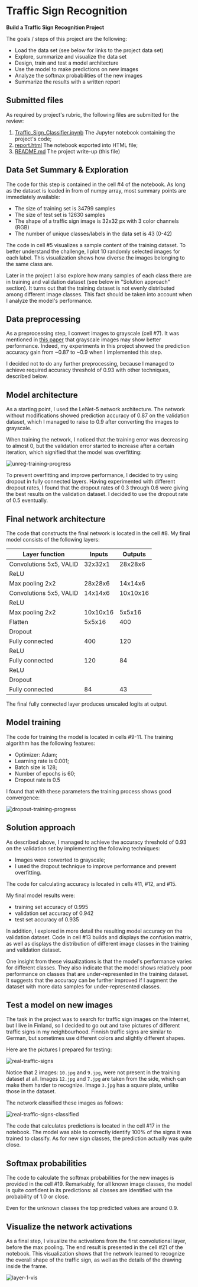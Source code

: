 # Traffic Sign Recognition

**Build a Traffic Sign Recognition Project**

The goals / steps of this project are the following:

* Load the data set (see below for links to the project data set)
* Explore, summarize and visualize the data set
* Design, train and test a model architecture
* Use the model to make predictions on new images
* Analyze the softmax probabilities of the new images
* Summarize the results with a written report


[//]: # (Image References)

[unreg-training-progress]: ./output/unregulated-loss.png 
[dropout-training-progress]: ./output/dropout-loss.png 
[real-traffic-signs]: ./output/real-signs-color.png
[real-traffic-signs-classified]: ./output/real-signs-classified.png
[layer-1-vis]: ./output/layer-1-vis.png

## Submitted files

As required by project's rubric, the following files are submitted for the
review: 

1. [Traffic_Sign_Classifier.ipynb](./Traffic_Sign_Classifier.ipynb) The Jupyter notebook containing the project's
code;
2. [report.html](./report.html) The notebook exported into HTML file;
3. [README.md](./README.md) The project write-up (this file)


## Data Set Summary & Exploration

The code for this step is contained in the cell #4 of the notebook. As
long as the dataset is loaded in from of numpy array, most summary points are
immediately available:

* The size of training set is 34799 samples
* The size of test set is 12630 samples
* The shape of a traffic sign image is 32x32 px with 3 color channels (RGB)
* The number of unique classes/labels in the data set is 43 (0-42)

The code in cell #5 visualizes a sample content of the training dataset. To
better understand the challenge, I plot 10 randomly selected images for each
label. This visualization shows how diverse the images belonging to the same
class are.

Later in the project I also explore how many samples of each class there are in
training and validation dataset (see below in "Solution approach" section). It
turns out that the training dataset is not evenly distributed among different
image classes. This fact should be taken into account when I analyze the model's
performance.

## Data preprocessing 

As a preprocessing step, I convert images to grayscale (cell #7). It was
mentioned in
[this paper](http://yann.lecun.com/exdb/publis/pdf/sermanet-ijcnn-11.pdf) that
grayscale images may show better performance. Indeed, my experiments in this
project showed the prediction accuracy gain from ~0.87 to ~0.9 when I
implemented this step.
   
I decided not to do any further preprocessing, because I managed to achieve
required accuracy threshold of 0.93 with other techniques, described below.

## Model architecture

As a starting point, I used the LeNet-5 network architecture. The network
without modifications showed prediction accuracy of 0.87 on the validation
dataset, which I managed to raise to 0.9 after converting the images to
grayscale.

When training the network, I noticed that the training error was decreasing to
almost 0, but the validation error started to increase after a certain
iteration, which signified that the model was overfitting: 

![unreg-training-progress]

To prevent overfitting and improve performance, I decided to try using dropout
in fully connected layers. Having experimented with different dropout rates, I
found that the dropout rates of 0.3 through 0.6 were giving the best results on
the validation dataset. I decided to use the dropout rate of 0.5 eventually. 

## Final network architecture 

The code that constructs the final network is located in the cell #8. 
My final model consists of the following layers:

| Layer function | Inputs | Outputs |
| -------------- | ------ | ------- |
| Convolutions 5x5, VALID | 32x32x1 | 28x28x6 |
| ReLU | | |
| Max pooling 2x2 | 28x28x6 | 14x14x6 | 
| Convolutions 5x5, VALID | 14x14x6 | 10x10x16 |
| ReLU | | |
| Max pooling 2x2 | 10x10x16 | 5x5x16 |
| Flatten | 5x5x16 | 400 |
| Dropout | | |
| Fully connected | 400 | 120 |
| ReLU | | |
| Fully connected | 120 | 84 |
| ReLU | | | 
| Dropout | | |
| Fully connected | 84 | 43 |

The final fully connected layer produces unscaled logits at output.

## Model training 

The code for training the model is located in cells #9-11. The training algorithm has the following features: 
  
* Optimizer: Adam;
* Learning rate is 0.001; 
* Batch size is 128; 
* Number of epochs is 60;
* Dropout rate is 0.5

I found that with these parameters the training process shows good convergence:

![dropout-training-progress]

## Solution approach 

As described above, I managed to achieve the accuracy threshold of 0.93 on the
validation set by implementing the following techniques:

* Images were converted to grayscale; 
* I used the dropout technique to improve performance and prevent overfitting.   

The code for calculating accuracy is located in cells #11, #12, and #15. 

My final model results were:
* training set accuracy of 0.995
* validation set accuracy of 0.942 
* test set accuracy of 0.935

In addition, I explored in more detail the resulting model accuracy on the
validation dataset. Code in cell #13 builds and displays the confusion matrix,
as well as displays the distribution of different image classes in the training
and validation dataset.  

One insight from these visualizations is that the model's performance varies for
different classes. They also indicate that the model shows relatively poor
performance on classes that are under-represented in the training dataset. It
suggests that the accuracy can be further improved if I augment the dataset with
more data samples for under-represented classes.

## Test a model on new images

The task in the project was to search for traffic sign images on the Internet,
but I live in Finland, so I decided to go out and take pictures of different
traffic signs in my neighbourhood. Finnish traffic signs are similar to German,
but sometimes use different colors and slightly different shapes. 

Here are the pictures I prepared for testing:

![real-traffic-signs]

Notice that 2 images: `10.jpg` and `9.jpg`, were not present in the training
dataset at all. Images `12.jpg` and `7.jpg` are taken from the side, which can
make them harder to recognize. Image `3.jpg` has a square plate, unlike those in
the dataset.

The network classified these images as follows:

![real-traffic-signs-classified]

The code that calculates predictions is located in the cell #17 in the notebook. 
The model was able to correctly identify 100% of the signs it was trained to
classify. As for new sign classes, the prediction actually was quite close. 

## Softmax probabilities

The code to calculate the softmax probabilities for the new images is provided
in the cell #19. Remarkably, for all known image classes, the model is quite
confident in its predictions: all classes are identified with the probability
of 1.0 or close. 

Even for the unknown classes the top predicted values are around 0.9. 

## Visualize the network activations

As a final step, I visualize the activations from the first convolutional layer,
before the max pooling. The end result is presented in the cell #21 of the
notebook. This visualization shows that the network learned to recognize the
overall shape of the traffic sign, as well as the details of the drawing inside
the frame. 

![layer-1-vis]
